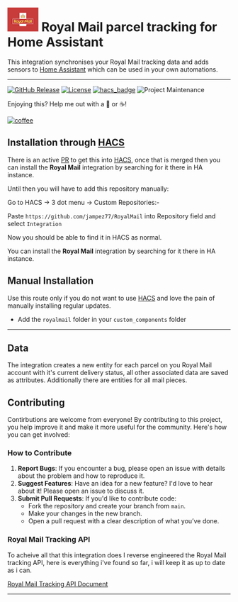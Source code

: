 # ![Logo](https://github.com/jampez77/RoyalMail/blob/main/logo.png "Royal Mail Logo") Royal Mail parcel tracking for Home Assistant

This integration synchronises your Royal Mail tracking data and adds sensors to [Home Assistant](https://www.home-assistant.io/) which can be used in your own automations.

---

[![GitHub Release][releases-shield]][releases]
[![License][license-shield]](LICENSE.md)
[![hacs_badge](https://img.shields.io/badge/HACS-Default-orange.svg?style=for-the-badge)](https://github.com/custom-components/hacs)
![Project Maintenance][maintenance-shield]


Enjoying this? Help me out with a :beers: or :coffee:!

[![coffee](https://www.buymeacoffee.com/assets/img/custom_images/black_img.png)](https://www.buymeacoffee.com/whenitworks)


## Installation through [HACS](https://hacs.xyz/)

There is an active [PR](https://github.com/hacs/default/pull/2647) to get this into [HACS](https://hacs.xyz/), once that is merged then you can install the **Royal Mail** integration by searching for it there in HA instance.

Until then you will have to add this repository manually:

Go to HACS -> 3 dot menu -> Custom Repositories:- 

Paste `https://github.com/jampez77/RoyalMail` into Repository field and select `Integration`

Now you should be able to find it in HACS as normal.

You can install the **Royal Mail** integration by searching for it there in HA instance.

## Manual Installation
Use this route only if you do not want to use [HACS](https://hacs.xyz/) and love the pain of manually installing regular updates.
* Add the `royalmail` folder in your `custom_components` folder

---
## Data 
The integration creates a new entity for each parcel on you Royal Mail account with it's current delivery status, all other associated data are saved as attributes. Additionally there are entities for all mail pieces.

## Contributing

Contirbutions are welcome from everyone! By contributing to this project, you help improve it and make it more useful for the community. Here's how you can get involved:

### How to Contribute

1. **Report Bugs**: If you encounter a bug, please open an issue with details about the problem and how to reproduce it.
2. **Suggest Features**: Have an idea for a new feature? I'd love to hear about it! Please open an issue to discuss it.
3. **Submit Pull Requests**: If you'd like to contribute code:
   - Fork the repository and create your branch from `main`.
   - Make your changes in the new branch.
   - Open a pull request with a clear description of what you’ve done.

### Royal Mail Tracking API
To acheive all that this integration does I reverse engineered the Royal Mail tracking API, here is everything i've found so far, i will keep it as up to date as i can.

[Royal Mail Tracking API Document](https://github.com/jampez77/RoyalMail/blob/main/api.md)

---

[commits-shield]: https://img.shields.io/github/commit-activity/y/jampez77/RoyalMail.svg?style=for-the-badge
[commits]: https://github.com/jampez77/RoyalMail/commits/main
[license-shield]: https://img.shields.io/github/license/jampez77/RoyalMail.svg?style=for-the-badge
[maintenance-shield]: https://img.shields.io/badge/Maintainer-Jamie%20Nandhra--Pezone-blue
[releases-shield]: https://img.shields.io/github/v/release/jampez77/RoyalMail.svg?style=for-the-badge
[releases]: https://github.com/jampez77/RoyalMail/releases 
